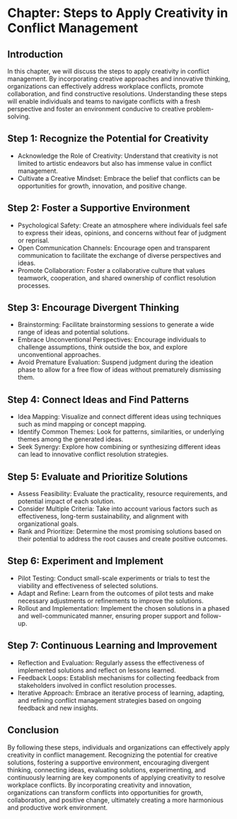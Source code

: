 Chapter: Steps to Apply Creativity in Conflict Management
=========================================================

Introduction
------------

In this chapter, we will discuss the steps to apply creativity in conflict management. By incorporating creative approaches and innovative thinking, organizations can effectively address workplace conflicts, promote collaboration, and find constructive resolutions. Understanding these steps will enable individuals and teams to navigate conflicts with a fresh perspective and foster an environment conducive to creative problem-solving.

Step 1: Recognize the Potential for Creativity
----------------------------------------------

* Acknowledge the Role of Creativity: Understand that creativity is not limited to artistic endeavors but also has immense value in conflict management.
* Cultivate a Creative Mindset: Embrace the belief that conflicts can be opportunities for growth, innovation, and positive change.

Step 2: Foster a Supportive Environment
---------------------------------------

* Psychological Safety: Create an atmosphere where individuals feel safe to express their ideas, opinions, and concerns without fear of judgment or reprisal.
* Open Communication Channels: Encourage open and transparent communication to facilitate the exchange of diverse perspectives and ideas.
* Promote Collaboration: Foster a collaborative culture that values teamwork, cooperation, and shared ownership of conflict resolution processes.

Step 3: Encourage Divergent Thinking
------------------------------------

* Brainstorming: Facilitate brainstorming sessions to generate a wide range of ideas and potential solutions.
* Embrace Unconventional Perspectives: Encourage individuals to challenge assumptions, think outside the box, and explore unconventional approaches.
* Avoid Premature Evaluation: Suspend judgment during the ideation phase to allow for a free flow of ideas without prematurely dismissing them.

Step 4: Connect Ideas and Find Patterns
---------------------------------------

* Idea Mapping: Visualize and connect different ideas using techniques such as mind mapping or concept mapping.
* Identify Common Themes: Look for patterns, similarities, or underlying themes among the generated ideas.
* Seek Synergy: Explore how combining or synthesizing different ideas can lead to innovative conflict resolution strategies.

Step 5: Evaluate and Prioritize Solutions
-----------------------------------------

* Assess Feasibility: Evaluate the practicality, resource requirements, and potential impact of each solution.
* Consider Multiple Criteria: Take into account various factors such as effectiveness, long-term sustainability, and alignment with organizational goals.
* Rank and Prioritize: Determine the most promising solutions based on their potential to address the root causes and create positive outcomes.

Step 6: Experiment and Implement
--------------------------------

* Pilot Testing: Conduct small-scale experiments or trials to test the viability and effectiveness of selected solutions.
* Adapt and Refine: Learn from the outcomes of pilot tests and make necessary adjustments or refinements to improve the solutions.
* Rollout and Implementation: Implement the chosen solutions in a phased and well-communicated manner, ensuring proper support and follow-up.

Step 7: Continuous Learning and Improvement
-------------------------------------------

* Reflection and Evaluation: Regularly assess the effectiveness of implemented solutions and reflect on lessons learned.
* Feedback Loops: Establish mechanisms for collecting feedback from stakeholders involved in conflict resolution processes.
* Iterative Approach: Embrace an iterative process of learning, adapting, and refining conflict management strategies based on ongoing feedback and new insights.

Conclusion
----------

By following these steps, individuals and organizations can effectively apply creativity in conflict management. Recognizing the potential for creative solutions, fostering a supportive environment, encouraging divergent thinking, connecting ideas, evaluating solutions, experimenting, and continuously learning are key components of applying creativity to resolve workplace conflicts. By incorporating creativity and innovation, organizations can transform conflicts into opportunities for growth, collaboration, and positive change, ultimately creating a more harmonious and productive work environment.
